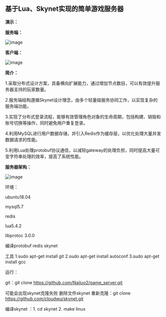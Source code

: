 ## 基于Lua、Skynet实现的简单游戏服务器
**演示：**

**服务端：**

![image](https://github.com/Nailuo2/game_server/assets/170518278/b03e3d10-d3ec-4d90-8f7c-53de4a26d458)

**客户端：**

![image](https://github.com/Nailuo2/game_server/assets/170518278/35f5219e-2d4e-4e47-8ef5-99a1fcc75cb0)

**简介：**

1.采取分布式设计方案，具备横向扩展能力，通过增加节点数目，可以有效提升服务器支持的玩家数量。

2.服务端结构遵循Skynet设计理念，由多个轻量级服务协同工作，以实现复杂的服务端功能。

3.实现了分布式登录流程，能够有效管理角色对象的生命周期，包括构建、销毁和账号切换等操作，同时避免用户重复登录。

4.利用MySQL进行用户数据存储，并引入Redis作为缓存层，以优化处理大量并发数据请求的性能。

5.利用Lua处理protobuf协议通信，以减轻gateway的处理负担，同时提高大量可变字符串处理的效率，提高了系统性能。

**服务器架构：**

![image](https://github.com/Nailuo2/game_server/assets/170518278/60ae3c0e-8d0e-421f-b7ea-d52a0cf77ec9)

环境：

ubuntu18.04

mysql5.7

redis

lua5.4.2

libprotoc 3.0.0

编译protobuf redis skynet

工具
1.sudo apt-get install git
2.sudo apt-get install autoconf
3.sudo apt-get install gcc

运行：

git：git clone https://github.com/Nailuo2/game_server.git

可能会出现skynet克隆失败 删除文件skynet  重新克隆：git clone https://github.com/cloudwu/skynet.git

编译skynet ：1. cd skynet   2. make linux









